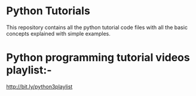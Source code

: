 # Python Tutorials
This repository contains all the python tutorial code files with all the basic concepts explained with simple examples.

# Python programming tutorial videos playlist:-
http://bit.ly/python3playlist
